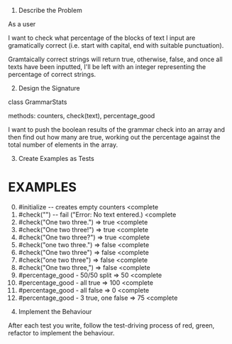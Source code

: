 1. Describe the Problem

As a user

I want to check what percentage of the blocks of text I input are gramatically correct (i.e. start with capital, end with suitable punctuation).

Gramtaically correct strings will return true, otherwise, false, and once all texts have been inputted, I'll be left with an integer representing the percentage of correct strings.


2. Design the Signature

class GrammarStats

methods: counters, check(text), percentage_good

I want to push the boolean results of the grammar check into an array and then find out how many are true, working out the percentage against the total number of elements in the array.

3. Create Examples as Tests

# EXAMPLES


0) #initialize -- creates empty counters <complete
1) #check("") -- fail ("Error: No text entered.) <complete
2) #check("One two three.") => true <complete
3) #check("One two three!") => true <complete
4) #check("One two three?") => true <complete
5) #check("one two three.") => false <complete
6) #check("One two three") => false <complete
7) #check("one two three") => false <complete
8) #check("One two three,") => false <complete
9) #percentage_good - 50/50 split => 50 <complete
10) #percentage_good - all true => 100 <complete
11) #percentage_good - all false => 0 <complete
12) #percentage_good - 3 true, one false => 75 <complete


4. Implement the Behaviour

After each test you write, follow the test-driving process of red, green, refactor to implement the behaviour.